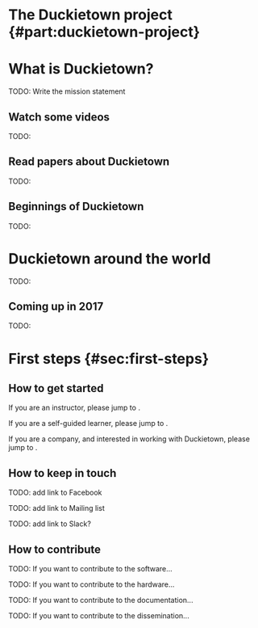# The Duckietown project {#part:duckietown-project}

# What is Duckietown?

TODO: Write the mission statement


## Watch some videos

TODO:

## Read papers about Duckietown

TODO:

## Beginnings of Duckietown

TODO:



# Duckietown around the world

TODO:

## Coming up in 2017

TODO:

# First steps {#sec:first-steps}

## How to get started

If you are an instructor, please jump to [](#sec:for-instructors).

If you are a self-guided learner, please jump to [](#sec:for-self-guided-learners).

If you are a company, and interested in working with Duckietown, please jump to  [](#sec:for-companies).

## How to keep in touch

TODO: add link to Facebook

TODO: add link to Mailing list

TODO: add link to Slack?

## How to contribute

TODO: If you want to contribute to the software...

TODO: If you want to contribute to the hardware...

TODO: If you want to contribute to the documentation...

TODO: If you want to contribute to the dissemination...
